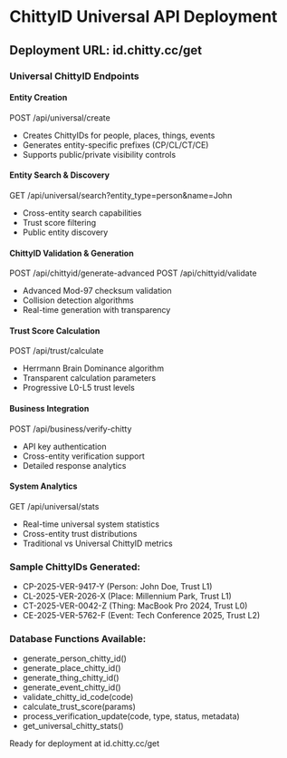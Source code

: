 # ChittyID Universal API Deployment

## Deployment URL: id.chitty.cc/get

### Universal ChittyID Endpoints

#### Entity Creation
POST /api/universal/create
- Creates ChittyIDs for people, places, things, events
- Generates entity-specific prefixes (CP/CL/CT/CE)
- Supports public/private visibility controls

#### Entity Search & Discovery
GET /api/universal/search?entity_type=person&name=John
- Cross-entity search capabilities
- Trust score filtering
- Public entity discovery

#### ChittyID Validation & Generation
POST /api/chittyid/generate-advanced
POST /api/chittyid/validate
- Advanced Mod-97 checksum validation
- Collision detection algorithms
- Real-time generation with transparency

#### Trust Score Calculation
POST /api/trust/calculate
- Herrmann Brain Dominance algorithm
- Transparent calculation parameters
- Progressive L0-L5 trust levels

#### Business Integration
POST /api/business/verify-chitty
- API key authentication
- Cross-entity verification support
- Detailed response analytics

#### System Analytics
GET /api/universal/stats
- Real-time universal system statistics
- Cross-entity trust distributions
- Traditional vs Universal ChittyID metrics

### Sample ChittyIDs Generated:
- CP-2025-VER-9417-Y (Person: John Doe, Trust L1)
- CL-2025-VER-2026-X (Place: Millennium Park, Trust L1)  
- CT-2025-VER-0042-Z (Thing: MacBook Pro 2024, Trust L0)
- CE-2025-VER-5762-F (Event: Tech Conference 2025, Trust L2)

### Database Functions Available:
- generate_person_chitty_id()
- generate_place_chitty_id()
- generate_thing_chitty_id()
- generate_event_chitty_id()
- validate_chitty_id_code(code)
- calculate_trust_score(params)
- process_verification_update(code, type, status, metadata)
- get_universal_chitty_stats()

Ready for deployment at id.chitty.cc/get
